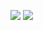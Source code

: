 <img src="https://img.shields.io/badge/Python-3766AB?style=flat-square&logo=Python&logoColor=white"/></a>
<img src="https://img.shields.io/badge/JavaScript#F7DF1E?style=flat-square&logo=JavaScript&logoColor=white"/></a>
